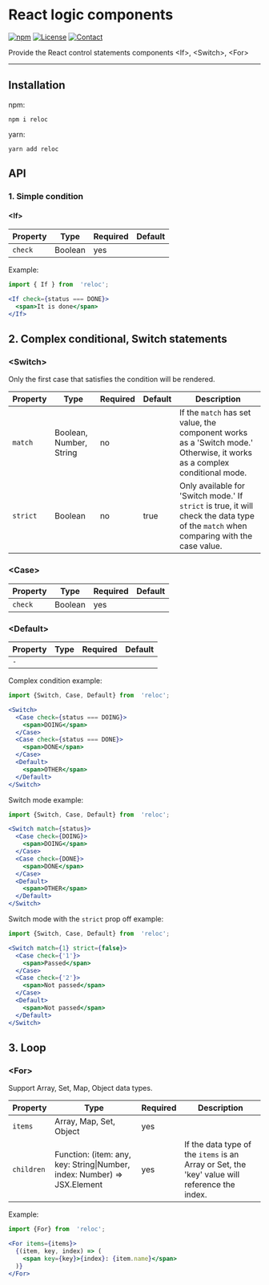 # React logic components

[![npm](https://img.shields.io/npm/v/reloc?logo=npm)](https://www.npmjs.com/package/reloc)
[![License](https://img.shields.io/github/license/biani-dev/reloc?logo=github&logoColor=959DA5&labelColor=2D3339)](https://github.com/biani-dev/reloc/blob/main/LICENSE)
[![Contact](https://img.shields.io/badge/contact-@TuyenNV-blue.svg?style=flat&logo=twitter)](https://twitter.com/tuyennv22)

Provide the React control statements components &lt;If&gt;,  &lt;Switch&gt;,  &lt;For&gt;
<hr>

## Installation
npm:
```batch
npm i reloc
```

yarn:
```batch
yarn add reloc
```

## API

### 1. Simple condition
#### &lt;If&gt;
| Property | Type    | Required | Default |
|----------|---------|----------|---------|
| `check`  | Boolean | yes      |         |

Example:
```jsx
import { If } from  'reloc';

<If check={status === DONE}>
  <span>It is done</span>
</If>
```

## 2. Complex conditional, Switch statements
### &lt;Switch&gt;
Only the first case that satisfies the condition will be rendered.

| Property     | Type                    | Required | Default | Description                                                                                                                           |
|--------------|-------------------------|----------|---------|---------------------------------------------------------------------------------------------------------------------------------------|
| `match`      | Boolean, Number, String | no       |         | If the `match` has set value, the component works as a 'Switch mode.' Otherwise, it works as a complex conditional mode.              |
| `strict`     | Boolean                 | no       | true    | Only available for 'Switch mode.' If `strict` is true, it will check the data type of the `match` when comparing with the case value. |

### &lt;Case&gt;
| Property | Type    | Required | Default |
|----------|---------|----------|---------|
| `check`  | Boolean | yes      |         |

### &lt;Default&gt;
| Property | Type | Required | Default |
|----------|------|----------|---------|
| `-`      |      |          |         |

Complex condition example:
```jsx
import {Switch, Case, Default} from  'reloc';

<Switch>
  <Case check={status === DOING}>
    <span>DOING</span>
  </Case>
  <Case check={status === DONE}>
    <span>DONE</span>
  </Case>
  <Default>
    <span>OTHER</span>
  </Default>
</Switch>
```

Switch mode example:
```jsx
import {Switch, Case, Default} from  'reloc';

<Switch match={status}>
  <Case check={DOING}>
    <span>DOING</span>
  </Case>
  <Case check={DONE}>
    <span>DONE</span>
  </Case>
  <Default>
    <span>OTHER</span>
  </Default>
</Switch>
```

Switch mode with the `strict` prop off example:
```jsx
import {Switch, Case, Default} from  'reloc';

<Switch match={1} strict={false}>
  <Case check={'1'}>
    <span>Passed</span>
  </Case>
  <Case check={'2'}>
    <span>Not passed</span>
  </Case>
  <Default>
    <span>Not passed</span>
  </Default>
</Switch>
```

## 3. Loop
### &lt;For&gt;
Support Array, Set, Map, Object data types.

| Property   | Type                                                                         | Required | Description                                                                                   |
|------------|------------------------------------------------------------------------------|----------|-----------------------------------------------------------------------------------------------|
| `items`    | Array, Map, Set, Object                                                      | yes      |                                                                                               |
| `children` | Function: (item: any, key: String&#124;Number, index: Number) => JSX.Element | yes      | If the data type of the `items` is an Array or Set, the 'key' value will reference the index. |

Example:
```jsx
import {For} from  'reloc';

<For items={items}>
  {(item, key, index) => (
    <span key={key}>{index}: {item.name}</span>
  )}
</For>
```